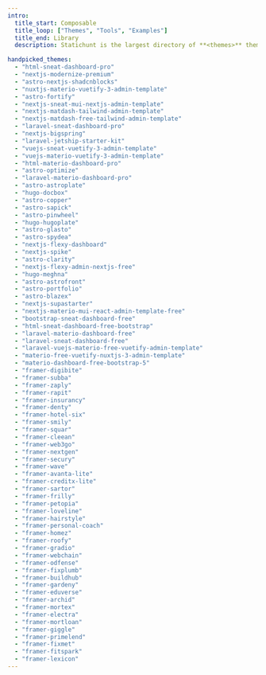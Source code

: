 ```yaml
---
intro:
  title_start: Composable
  title_loop: ["Themes", "Tools", "Examples"]
  title_end: Library
  description: Statichunt is the largest directory of **<themes>** themes, starters, UI kits, and tools for Static Site Generators. Find the perfect starting point for your next project and save hours.

handpicked_themes:
  - "html-sneat-dashboard-pro"
  - "nextjs-modernize-premium"
  - "astro-nextjs-shadcnblocks"
  - "nuxtjs-materio-vuetify-3-admin-template"
  - "astro-fortify"
  - "nextjs-sneat-mui-nextjs-admin-template"
  - "nextjs-matdash-tailwind-admin-template"
  - "nextjs-matdash-free-tailwind-admin-template"
  - "laravel-sneat-dashboard-pro"
  - "nextjs-bigspring"
  - "laravel-jetship-starter-kit"
  - "vuejs-sneat-vuetify-3-admin-template"
  - "vuejs-materio-vuetify-3-admin-template"
  - "html-materio-dashboard-pro"
  - "astro-optimize"
  - "laravel-materio-dashboard-pro"
  - "astro-astroplate"
  - "hugo-docbox"
  - "astro-copper"
  - "astro-sapick"
  - "astro-pinwheel"
  - "hugo-hugoplate"
  - "astro-glasto"
  - "astro-spydea"
  - "nextjs-flexy-dashboard"
  - "nextjs-spike"
  - "astro-clarity"
  - "nextjs-flexy-admin-nextjs-free"
  - "hugo-meghna"
  - "astro-astrofront"
  - "astro-portfolio"
  - "astro-blazex"
  - "nextjs-supastarter"
  - "nextjs-materio-mui-react-admin-template-free"
  - "bootstrap-sneat-dashboard-free"
  - "html-sneat-dashboard-free-bootstrap"
  - "laravel-materio-dashboard-free"
  - "laravel-sneat-dashboard-free"
  - "laravel-vuejs-materio-free-vuetify-admin-template"
  - "materio-free-vuetify-nuxtjs-3-admin-template"
  - "materio-dashboard-free-bootstrap-5"
  - "framer-digibite"
  - "framer-subba"
  - "framer-zaply"
  - "framer-rapit"
  - "framer-insurancy"
  - "framer-denty"
  - "framer-hotel-six"
  - "framer-smily"
  - "framer-squar"
  - "framer-cleean"
  - "framer-web3go"
  - "framer-nextgen"
  - "framer-secury"
  - "framer-wave"
  - "framer-avanta-lite"
  - "framer-creditx-lite"
  - "framer-sartor"
  - "framer-frilly"
  - "framer-petopia"
  - "framer-loveline"
  - "framer-hairstyle"
  - "framer-personal-coach"
  - "framer-homez"
  - "framer-roofy"
  - "framer-gradio"
  - "framer-webchain"
  - "framer-odfense"
  - "framer-fixplumb"
  - "framer-buildhub"
  - "framer-gardeny"
  - "framer-eduverse"
  - "framer-archid"
  - "framer-mortex"
  - "framer-electra"
  - "framer-mortloan"
  - "framer-giggle"
  - "framer-primelend"
  - "framer-fixmet"
  - "framer-fitspark"
  - "framer-lexicon"
---
```

